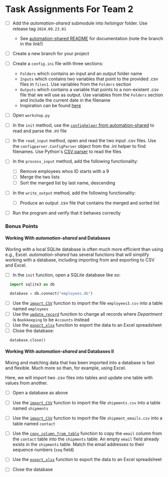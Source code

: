 # Task Assignments For Team 2

  - [ ] Add the *automation-shared* submodule into *helsingor* folder.  Use release tag `2024.09.23.01`
    - See [automation-shared README](https://github.com/Helsingor-Kommune-Automatisering/automation_shared/blob/ff/changelog-auto-tag/README.md) for documentation (note the branch in the link!)
  - [ ] Create a new branch for your project
  - [ ] Create a `config.ini` file with three sections:
      - `Folders` which contains an input and an output folder name
      - `Inputs` which contains two variables that point to the provided .csv files in `files1`.  Use variables from the `Folders` section
      - `Outputs` which contains a variable that points to a non-existent .csv file that we will use as output.  Use variables from the `Folders` section and include the current date in the filename
      - Inspiration can be found [here](https://github.com/Helsingor-Kommune-Automatisering/20008-kepo-rentetilskivning-af-indefrossede-feriepenge-ved-fratraedelse/blob/ff/feedback-adjustments/config.ini)

  - [ ] Open `workshop.py`

  - [ ] In the `init` method, use the [`confighelper` from automation-shared](https://github.com/Helsingor-Kommune-Automatisering/automation_shared/blob/bc2ffc3a89123e7d4464e31117cdad099ebdb08e/common/helpers.py#L551) to read and parse the .ini file

  - [ ] In the `read_input` method, open and read the two input .csv files.  Use the `configparser.ConfigParser` object from the .ini helper to find filenames.  Use Python's [CSV parser](https://docs.python.org/3/library/csv.html) to read the files

  - [ ] In the `process_input` method, add the following functionality:
    - [ ] Remove employees whos ID starts with a 9
    - [ ] Merge the two lists
    - [ ] Sort the merged list by last name, descending

  - [ ] In the `write_output` method, add the following functionality:
    - [ ] Produce an output .csv file that contains the merged and sorted list

  - [ ] Run the program and verify that it behaves correctly

  ### Bonus Points
  #### Working With *automation-shared* and Databases
  Worling with a local SQLite database is often much more efficient than using e.g., Excel.  *automation-shared* has several functions that will simplify working with a database, including importing from and exporting to CSV and Excel.
   - [ ] In the `init` function, open a SQLite database like so:
  ```python
    import sqlite3 as db

    database = db.connect("employees.db")
  ```
  - [ ] Use the [`import_CSV`](https://github.com/Helsingor-Kommune-Automatisering/automation_shared/blob/bc2ffc3a89123e7d4464e31117cdad099ebdb08e/common/helpers.py#L300) function to import the file `employees3.csv` into a table named `employees`
  - [ ] Use the [`update_record`](https://github.com/Helsingor-Kommune-Automatisering/automation_shared/blob/bc2ffc3a89123e7d4464e31117cdad099ebdb08e/common/helpers.py#L448) function to change all records where *Department* is `Bookkeeping` to be `Accounts` instead
  - [ ] Use the [`export_xlsx`](https://github.com/Helsingor-Kommune-Automatisering/automation_shared/blob/bc2ffc3a89123e7d4464e31117cdad099ebdb08e/common/helpers.py#L247) function to export the data to an Excel spreadsheet
  - [ ] Close the database:
  ```python
    database.close()
  ```

  #### Working With *automation-shared* and Databases II
  Mixing and matching data that has been imported into a database is fast and flexible.  Much more so than, for example, using Excel.

  Here, we will import two .csv files into tables and update one table with values from another.

  - [ ] Open a database as above
  - [ ] Use the [`import_CSV`](https://github.com/Helsingor-Kommune-Automatisering/automation_shared/blob/bc2ffc3a89123e7d4464e31117cdad099ebdb08e/common/helpers.py#L300) function to import the file `shipments.csv` into a table named `shipments`
  - [ ] Use the [`import_CSV`](https://github.com/Helsingor-Kommune-Automatisering/automation_shared/blob/bc2ffc3a89123e7d4464e31117cdad099ebdb08e/common/helpers.py#L300) function to import the file `shipment_emails.csv` into a table named `contact`
  - [ ] Use the [`copy_column_from_table`](https://github.com/Helsingor-Kommune-Automatisering/automation_shared/blob/bc2ffc3a89123e7d4464e31117cdad099ebdb08e/common/helpers.py#L484) function to copy the `email` column from the `contact` table into the `shipments` table.  An empty `email` field already exists in the `shipments` table.  Match the email addresses to their sequence numbers (`seq` field)
  - [ ] Use the [`export_xlsx`](https://github.com/Helsingor-Kommune-Automatisering/automation_shared/blob/bc2ffc3a89123e7d4464e31117cdad099ebdb08e/common/helpers.py#L247) function to export the data to an Excel spreadsheet
  - [ ] Close the database

